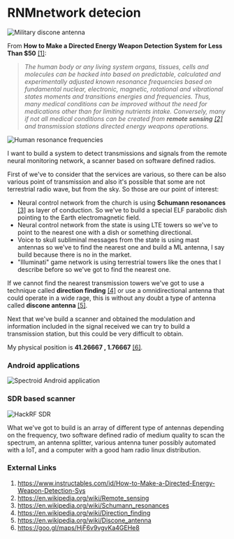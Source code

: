 # RNMnetwork detecion

![Military discone antenna](http://telecomlobby.com/Images/blog_iowa_antenna.jpg)

From **How to Make a Directed Energy Weapon Detection System for Less Than $50** [[1]](https://www.instructables.com/id/How-to-Make-a-Directed-Energy-Weapon-Detection-Sys):

> *The human body or any living system organs, tissues, cells and molecules can be hacked into based on predictable, calculated and experimentally adjusted known resonance frequencies based on fundamental nuclear, electronic, magnetic, rotational and vibrational states moments and transitions energies and frequencies. Thus, many medical conditions can be improved without the need for medications other than for limiting nutrients intake. Conversely, many if not all medical conditions can be created from **remote sensing** [[2]](https://en.wikipedia.org/wiki/Remote_sensing) and transmission stations directed energy weapons operations.*

![Human resonance frequencies](http://telecomlobby.com/Images/rubik-figure20-02.jpg)

I want to build a system to detect transmissions and signals from the remote neural monitoring network, a scanner based on software defined radios. 

First of we've to consider that the services are various, so there can be also various point of transmission and also it's possible that some are not terrestrial radio wave, but from the sky. So those are our point of interest:

- Neural control network from the church is using **Schumann resonances** [[3]](https://en.wikipedia.org/wiki/Schumann_resonances) as layer of conduction. So we've to build a special ELF parabolic dish pointing to the Earth electromagnetic field.
- Neural control network from the state is using LTE towers so we've to point to the nearest one with a dish or something directional.
- Voice to skull subliminal messages from the state is using mast antennas so we've to find the nearest one and build a ML antenna, I say build because there is no in the market.
- "Illuminati" game network is using terrestrial towers like the ones that I describe before so we've got to find the nearest one. 

If we cannot find the nearest transmission towers we've got to use a technique called **direction finding** [[4]](https://en.wikipedia.org/wiki/Direction_finding) or use a omnidirectional antenna that could operate in a wide rage, this is without any doubt a type of antenna called **discone antenna** [[5]](https://en.wikipedia.org/wiki/Discone_antenna).

Next that we've build a scanner and obtained the modulation and information included in the signal received we can try to build a transmission station, but this could be very difficult to obtain.

My physical position is **41.26667 , 1.76667** [[6]](https://goo.gl/maps/HjF6v9vgvKa4GEHe8).

### Android applications

![Spectroid Android application](http://telecomlobby.com/Images/remote_neural_monitoring_network_detection_spectroid.webp)

### SDR based scanner

![HackRF SDR](http://telecomlobby.com/Images/SDR_HackRF_one_PCB.jpg)

What we've got to build is an array of different type of antennas depending on the frequency, two software defined radio of medium quality to scan the spectrum, an antenna splitter, various antenna tuner possibly automated with a IoT, and a computer with a good ham radio linux distribution.


### External Links

1. https://www.instructables.com/id/How-to-Make-a-Directed-Energy-Weapon-Detection-Sys
2. https://en.wikipedia.org/wiki/Remote_sensing
3. https://en.wikipedia.org/wiki/Schumann_resonances
4. https://en.wikipedia.org/wiki/Direction_finding
5. https://en.wikipedia.org/wiki/Discone_antenna
6. https://goo.gl/maps/HjF6v9vgvKa4GEHe8